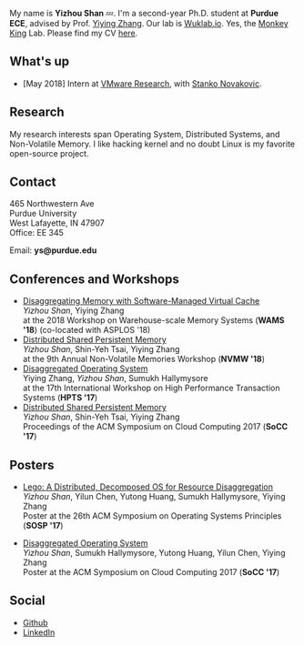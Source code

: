My name is __Yizhou Shan__ :zzz:. I'm a second-year Ph.D. student at __Purdue ECE__,
advised by Prof. [Yiying Zhang](https://engineering.purdue.edu/~yiying/). Our lab is [Wuklab.io](http://wuklab.io). Yes, the [Monkey King](https://en.wikipedia.org/wiki/Sun_Wukong) Lab.
Please find my CV [here](https://lastweek.github.io/pubs/cv.pdf).

## What's up
- [May 2018] Intern at [VMware Research](https://research.vmware.com/), with [Stanko Novakovic](https://sites.google.com/site/stankonovakovic/).

## Research

My research interests span Operating System, Distributed Systems,
and Non-Volatile Memory. I like hacking kernel and no doubt Linux is my
favorite open-source project.


## Contact
465 Northwestern Ave  
Purdue University  
West Lafayette, IN 47907  
Office: EE 345  

Email: __ys@purdue.edu__

## Conferences and Workshops
* [Disaggregating Memory with Software-Managed Virtual Cache](http://workshops.inf.ed.ac.uk/wams/)
<br> _Yizhou Shan_, Yiying Zhang
<br> at the 2018 Workshop on Warehouse-scale Memory Systems (__WAMS '18__) (co-located with ASPLOS '18)
* [Distributed Shared Persistent Memory](https://engineering.purdue.edu/WukLab/hotpot-socc17.pdf)
<br> _Yizhou Shan_, Shin-Yeh Tsai, Yiying Zhang
<br> at the 9th Annual Non-Volatile Memories Workshop (__NVMW '18__)
* [Disaggregated Operating System](http://hpts.ws/papers/2017/lego.pdf)
<br> Yiying Zhang, _Yizhou Shan_, Sumukh Hallymysore
<br> at the 17th International Workshop on High Performance Transaction Systems (__HPTS '17__)
* [Distributed Shared Persistent Memory](https://engineering.purdue.edu/WukLab/hotpot-socc17.pdf)
<br> _Yizhou Shan_, Shin-Yeh Tsai, Yiying Zhang
<br> Proceedings of the ACM Symposium on Cloud Computing 2017 (__SoCC '17__)


## Posters
* [Lego: A Distributed, Decomposed OS for Resource Disaggregation](https://lastweek.github.io/pubs/SOSP17-Lego-Poster.pdf)
<br> _Yizhou Shan_, Yilun Chen, Yutong Huang, Sumukh Hallymysore, Yiying Zhang
<br> Poster at the 26th ACM Symposium on Operating Systems Principles (__SOSP '17__)

* [Disaggregated Operating System](https://lastweek.github.io/pubs/SoCC17-Lego-Poster.pdf)
<br> _Yizhou Shan_, Sumukh Hallymysore, Yutong Huang, Yilun Chen, Yiying Zhang
<br> Poster at the ACM Symposium on Cloud Computing 2017 (__SoCC '17__)


## Social
* [Github](https://github.com/lastweek)
* [LinkedIn](https://www.linkedin.com/in/lastweek/)
